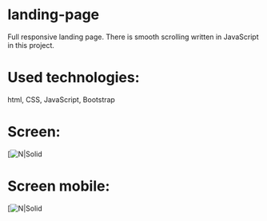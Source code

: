 # landing-page

Full responsive landing page. There is smooth scrolling written in JavaScript in this project.


# Used technologies:

html, CSS, JavaScript, Bootstrap

# Screen:

[![N|Solid](http://fcbarcafc.cba.pl/landing-page.png)

# Screen mobile:

[![N|Solid](http://fcbarcafc.cba.pl/landing-page-mobile.png)
